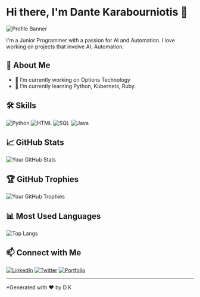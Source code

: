 # Hi there, I'm Dante Karabourniotis 👋

![Profile Banner](https://via.placeholder.com/1200x300.png?text=Welcome+to+My+GitHub+Profile)

I'm a Junior Programmer with a passion for AI and Automation. I love working on projects that involve AI, Automation.

## 🚀 About Me

- 🔭 I’m currently working on Options Technology
- 🌱 I’m currently learning Python, Kubernets, Ruby.

## 🛠️ Skills

![Python](https://img.shields.io/badge/-Python-000?&logo=Python)
![HTML](https://img.shields.io/badge/-HTML-000?&logo=HTML5)
![SQL](https://img.shields.io/badge/-SQL-000?&logo=MySQL)
![Java](https://img.shields.io/badge/-Java-000?&logo=Java&logoColor=007396)

## 📈 GitHub Stats

![Your GitHub Stats](https://github-readme-stats.vercel.app/api?username=your-github-username&show_icons=true&theme=radical)

## 🏆 GitHub Trophies

![Your GitHub Trophies](https://github-profile-trophy.vercel.app/?username=your-github-username&theme=radical)

## 📊 Most Used Languages

![Top Langs](https://github-readme-stats.vercel.app/api/top-langs/?username=your-github-username&layout=compact&theme=radical)

## 📫 Connect with Me
[![LinkedIn](https://img.shields.io/badge/-LinkedIn-000?&logo=LinkedIn&logoColor=0A66C2)](https://www.linkedin.com/in/dante-karabourniotis-841687116/)
[![Twitter](https://img.shields.io/badge/-Twitter-000?&logo=Twitter&logoColor=1DA1F2)](https://twitter.com/your-twitter-username)
[![Portfolio](https://img.shields.io/badge/-Portfolio-000?&logo=Internet-Explorer)](https://your-portfolio-link.com)

---

*Generated with ❤️ by D.K
